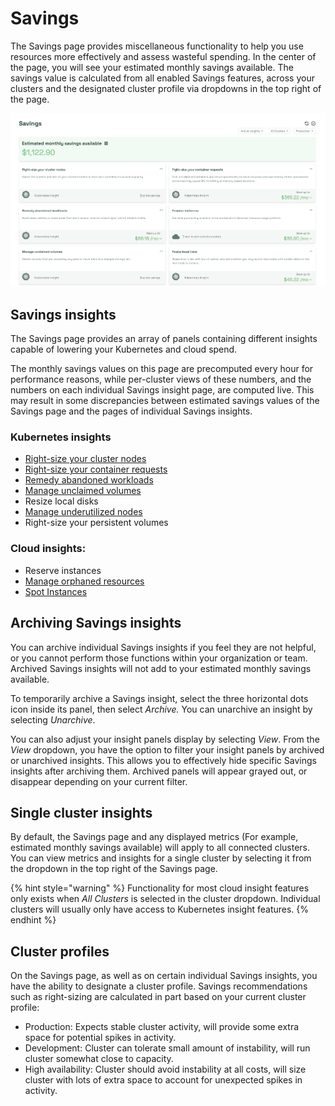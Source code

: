 # Savings

The Savings page provides miscellaneous functionality to help you use resources more effectively and assess wasteful spending. In the center of the page, you will see your estimated monthly savings available. The savings value is calculated from all enabled Savings features, across your clusters and the designated cluster profile via dropdowns in the top right of the page.

![The Savings page](<.gitbook/assets/image (2).png>)

## Savings insights

The Savings page provides an array of panels containing different insights capable of lowering your Kubernetes and cloud spend.

The monthly savings values on this page are precomputed every hour for performance reasons, while per-cluster views of these numbers, and the numbers on each individual Savings insight page, are computed live. This may result in some discrepancies between estimated savings values of the Savings page and the pages of individual Savings insights.

### Kubernetes insights

* [Right-size your cluster nodes](using-kubecost/navigating-the-kubecost-ui/savings/cluster-right-sizing-recommendations.md)
* [Right-size your container requests](auto-request-sizing.md)
* [Remedy abandoned workloads](abandoned-workloads.md)
* [Manage unclaimed volumes](unclaimed-volumes.md)
* Resize local disks
* [Manage underutilized nodes](underutilized-nodes.md)
* Right-size your persistent volumes

### Cloud insights:

* Reserve instances
* [Manage orphaned resources](orphaned-resources.md)
* [Spot Instances](spot-checklist.md)

## Archiving Savings insights

You can archive individual Savings insights if you feel they are not helpful, or you cannot perform those functions within your organization or team. Archived Savings insights will not add to your estimated monthly savings available.

To temporarily archive a Savings insight, select the three horizontal dots icon inside its panel, then select _Archive._ You can unarchive an insight by selecting _Unarchive_.

You can also adjust your insight panels display by selecting _View_. From the _View_ dropdown, you have the option to filter your insight panels by archived or unarchived insights. This allows you to effectively hide specific Savings insights after archiving them. Archived panels will appear grayed out, or disappear depending on your current filter.

## Single cluster insights

By default, the Savings page and any displayed metrics (For example, estimated monthly savings available) will apply to all connected clusters. You can view metrics and insights for a single cluster by selecting it from the dropdown in the top right of the Savings page.

{% hint style="warning" %}
Functionality for most cloud insight features only exists when _All Clusters_ is selected in the cluster dropdown. Individual clusters will usually only have access to Kubernetes insight features.
{% endhint %}

## Cluster profiles

On the Savings page, as well as on certain individual Savings insights, you have the ability to designate a cluster profile. Savings recommendations such as right-sizing are calculated in part based on your current cluster profile:

* Production: Expects stable cluster activity, will provide some extra space for potential spikes in activity.
* Development: Cluster can tolerate small amount of instability, will run cluster somewhat close to capacity.
* High availability: Cluster should avoid instability at all costs, will size cluster with lots of extra space to account for unexpected spikes in activity.
